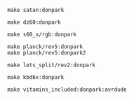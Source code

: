 
```
make satan:donpark
```

```
make dz60:donpark
```

```
make s60_x/rgb:donpark
```

```
make planck/rev5:donpark
make planck/rev5:donpark2
```

```
make lets_split/rev2:donpark
```

```
make kbd6x:donpark
```

```
make vitamins_included:donpark:avrdude
```
